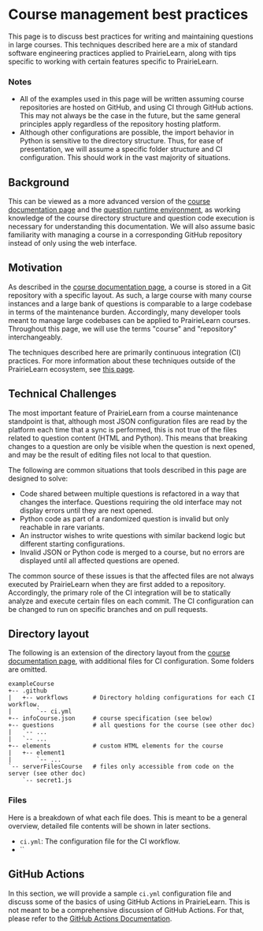 # Course management best practices

This page is to discuss best practices for writing and maintaining questions in
large courses. This techniques described here are a mix of standard software
engineering practices applied to PrairieLearn, along with tips specific to
working with certain features specific to PrairieLearn.

### Notes

- All of the examples used in this page will be written assuming course
  repositories are hosted on GitHub, and using CI through GitHub actions. This
  may not always be the case in the future, but the same general principles apply
  regardless of the repository hosting platform.
- Although other configurations are possible, the import
  behavior in Python is sensitive to the directory structure.
  Thus, for ease of presentation, we will assume a specific folder structure and
  CI configuration. This should work in the vast majority of situations.

## Background

This can be viewed as a more advanced version of the
[course documentation page](course.md) and the
[question runtime environment](questionRuntime/index.md),
as working knowledge of the course directory structure and question
code execution is necessary for understanding this documentation.
We will also assume basic familiarity with managing a course in a corresponding
GitHub repository instead of only using the web interface.

## Motivation

As described in the [course documentation page](course.md), a course is stored
in a Git repository with a specific layout. As such, a large course with
many course instances and a large bank of questions is comparable to
a large codebase in terms of the maintenance burden. Accordingly, many
developer tools meant to manage large codebases can be applied to
PrairieLearn courses. Throughout this page, we will use the terms "course"
and "repository" interchangeably.

The techniques described here are primarily continuous integration (CI)
practices. For more information about these techniques outside of the
PrairieLearn ecosystem, see [this page](https://www.atlassian.com/continuous-delivery/continuous-integration).

## Technical Challenges

The most important feature of PrairieLearn from a course maintenance
standpoint is that, although most JSON configuration files are read by
the platform each time that a sync is performed, this is not true
of the files related to question content (HTML and Python). This
means that breaking changes to a question are only be visible
when the question is next opened, and may be the result of editing
files not local to that question.

The following are common situations that tools described in this
page are designed to solve:

- Code shared between multiple questions is refactored in a way
  that changes the interface. Questions requiring the old interface
  may not display errors until they are next opened.
- Python code as part of a randomized question is invalid but only
  reachable in rare variants.
- An instructor wishes to write questions with similar backend
  logic but different starting configurations.
- Invalid JSON or Python code is merged to a course, but no
  errors are displayed until all affected questions are opened.

The common source of these issues is that the affected files are
not always executed by PrairieLearn when they are first added to
a repository. Accordingly, the primary role of the CI integration will
be to statically analyze and execute certain files on each commit.
The CI configuration can be changed to run on specific branches and
on pull requests.

## Directory layout

The following is an extension of the directory layout from the
[course documentation page](course.md#directory-layout), with additional
files for CI configuration. Some folders are omitted.

```text
exampleCourse
+-- .github
|   +-- workflows       # Directory holding configurations for each CI workflow.
|       `-- ci.yml
+-- infoCourse.json     # course specification (see below)
+-- questions           # all questions for the course (see other doc)
|   `-- ...
|   `-- ...
+-- elements            # custom HTML elements for the course
|   +-- element1
|       `-- ...
`-- serverFilesCourse   # files only accessible from code on the server (see other doc)
    `-- secret1.js
```

### Files

Here is a breakdown of what each file does. This is meant to be a general overview,
detailed file contents will be shown in later sections.

- `ci.yml`: The configuration file for the CI workflow.
- ``

## GitHub Actions

In this section, we will provide a sample `ci.yml` configuration file and discuss
some of the basics of using GitHub Actions in PrairieLearn. This is not meant
to be a comprehensive discussion of GitHub Actions. For that, please refer
to the [GitHub Actions Documentation](https://docs.github.com/en/actions).
